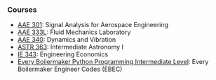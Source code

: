 ### Courses

- [AAE 301](https://engineering.purdue.edu/AAE/academics/course-descriptions/AAE301.html): Signal Analysis for Aerospace Engineering
- [AAE 333L](https://engineering.purdue.edu/AAE/academics/course-descriptions/AAE333L.html): Fluid Mechanics Laboratory
- [AAE 340](https://engineering.purdue.edu/AAE/academics/course-descriptions/AAE340.html): Dynamics and Vibration
- [ASTR 363](https://www.physics.purdue.edu/academic-programs/courses/course_detail.php?c=&SEM=fall2015): Intermediate Astronomy I
- [IE 343](https://selfservice.mypurdue.purdue.edu/prod/bwckctlg.p_disp_course_detail?cat_term_in=201820&subj_code_in=IE&crse_numb_in=34300): Engineering Economics 
- [Every Boilermaker Python Programming Intermediate Level](https://engineering.purdue.edu/Engr/Academics/Undergraduate/ebec): Every Boilermaker Engineer Codes (EBEC)

